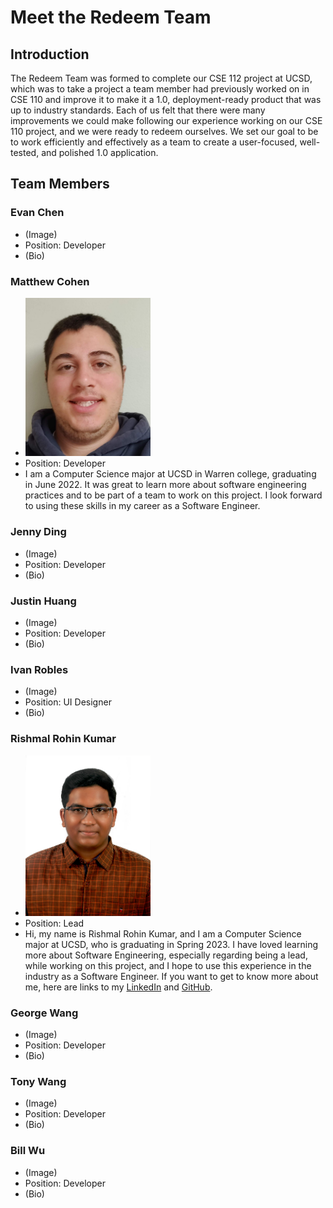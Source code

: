 # Meet the Redeem Team

## Introduction

The Redeem Team was formed to complete our CSE 112 project at UCSD, which was to take a project a team member had previously worked on in CSE 110 and improve it to make it a 1.0, deployment-ready product that was up to industry standards. Each of us felt that there were many improvements we could make following our experience working on our CSE 110 project, and we were ready to redeem ourselves. We set our goal to be to work efficiently and effectively as a team to create a user-focused, well-tested, and polished 1.0 application.

## Team Members

### Evan Chen
- (Image)
- Position: Developer
- (Bio)

### Matthew Cohen
- <img src="../source/v1/assets/img/team/matthew.jpg" alt="Matthew Cohen" width="200"><br>
- Position: Developer
- I am a Computer Science major at UCSD in Warren college, graduating in June 2022. It was great to learn more about software engineering practices and to be part of a team to work on this project. I look forward to using these skills in my career as a Software Engineer.

### Jenny Ding
- (Image)
- Position: Developer
- (Bio)

### Justin Huang
- (Image)
- Position: Developer
- (Bio)

### Ivan Robles
- (Image)
- Position: UI Designer
- (Bio)

### Rishmal Rohin Kumar
- <img src="../source/v1/assets/img/team/rishmal.jpg" alt="Rishmal Rohin Kumar" width="200"><br>
- Position: Lead
- Hi, my name is Rishmal Rohin Kumar, and I am a Computer Science major at UCSD, who is graduating in Spring 2023. I have loved learning more about Software Engineering, especially regarding being a lead, while working on this project, and I hope to use this experience in the industry as a Software Engineer. If you want to get to know more about me, here are links to my [LinkedIn](https://www.linkedin.com/in/rishmal-rohin-kumar/) and [GitHub](https://github.com/RishmalRohinkumar).

### George Wang
- (Image)
- Position: Developer
- (Bio)

### Tony Wang
- (Image)
- Position: Developer
- (Bio)

### Bill Wu
- (Image)
- Position: Developer
- (Bio)
